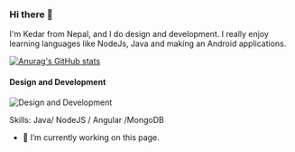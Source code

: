 ### Hi there 👋

I'm Kedar from Nepal, and I do design and development. I really enjoy learning languages like NodeJs, Java and making an Android applications.  

[![Anurag's GitHub stats](https://github-readme-stats.vercel.app/api?username=kedarSedai)](https://github.com/anuraghazra/github-readme-stats)

#### Design and Development
![Design and Development](https://blog.stoneriverelearning.com/wp-content/uploads/2015/11/kiss.jpg)


Skills: Java/ NodeJS / Angular /MongoDB

- 🔭 I’m currently working on this page. 



